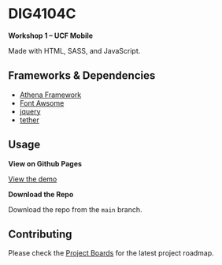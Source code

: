 # DIG4104C
**Workshop 1 – UCF Mobile**

Made with HTML, SASS, and JavaScript.

## Frameworks & Dependencies 
- [Athena Framework](https://github.com/UCF/Athena-Framework)
- [Font Awsome](https://fontawesome.com)
- [jquery](https://github.com/jquery/jquery)
- [tether](https://github.com/shipshapecode/tether)

## Usage
**View on Github Pages**

[View the demo](https://mikojimnz.github.io/DIG4104C)

**Download the Repo**

Download the repo from the `main` branch.

## Contributing
Please check the [Project Boards](https://github.com/mikojimnz/DIG4104C/projects/1) for the latest project roadmap.